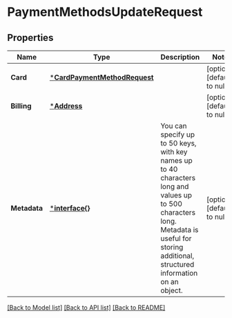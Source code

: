 # PaymentMethodsUpdateRequest

## Properties
Name | Type | Description | Notes
------------ | ------------- | ------------- | -------------
**Card** | [***CardPaymentMethodRequest**](CardPaymentMethodRequest.md) |  | [optional] [default to null]
**Billing** | [***Address**](Address.md) |  | [optional] [default to null]
**Metadata** | [***interface{}**](interface{}.md) | You can specify up to 50 keys, with key names up to 40 characters long and values up to 500 characters long. Metadata is useful for storing additional, structured information on an object. | [optional] [default to null]

[[Back to Model list]](../README.md#documentation-for-models) [[Back to API list]](../README.md#documentation-for-api-endpoints) [[Back to README]](../README.md)

